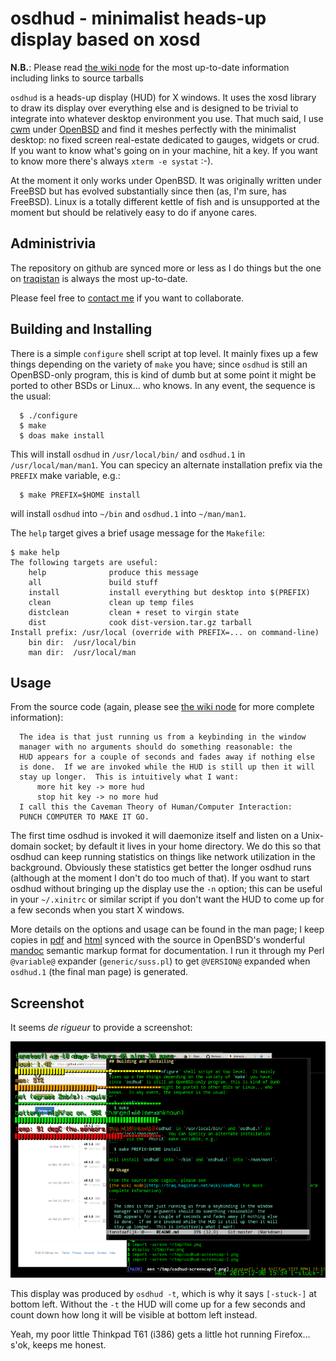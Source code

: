 # osdhud - minimalist heads-up display based on xosd

**N.B.**: Please read [the wiki node](http://traq.haqistan.net/wiki/osdhud) for the most up-to-date information including links to source tarballs

`osdhud` is a heads-up display (HUD) for X windows.  It uses the xosd
library to draw its display over everything else and is designed to be
trivial to integrate into whatever desktop environment you use.  That
much said, I use
[cwm](https://en.wikipedia.org/wiki/Cwm_%28window_manager%29) under
[OpenBSD](http://www.openbsd.org) and find it meshes perfectly with
the minimalist desktop: no fixed screen real-estate dedicated to
gauges, widgets or crud.  If you want to know what's going on in your
machine, hit a key.  If you want to know more there's always `xterm -e systat` :-).

At the moment it only works under OpenBSD.  It was originally written
under FreeBSD but has evolved substantially since then (as, I'm sure,
has FreeBSD).  Linux is a totally different kettle of fish and is
unsupported at the moment but should be relatively easy to do if
anyone cares.

## Administrivia

The repository on github are synced more or less as I do things but
the one on [traqistan](http://trac.haqistan.net/browser/osdhud) is
always the most up-to-date.

Please feel free to [contact me](http://trac.haqistan.net/~attila) if
you want to collaborate.

## Building and Installing

There is a simple `configure` shell script at top level.  It mainly
fixes up a few things depending on the variety of `make` you have;
since `osdhud` is still an OpenBSD-only program, this is kind of dumb
but at some point it might be ported to other BSDs or Linux... who
knows.  In any event, the sequence is the usual:
```
  $ ./configure
  $ make
  $ doas make install
```

This will install `osdhud` in `/usr/local/bin/` and `osdhud.1` in
`/usr/local/man/man1`.  You can specicy an alternate installation
prefix via the `PREFIX` make variable, e.g.:
```
  $ make PREFIX=$HOME install
```
will install `osdhud` into `~/bin` and `osdhud.1` into `~/man/man1`.

The `help` target gives a brief usage message for the `Makefile`:
```
$ make help
The following targets are useful:
    help              produce this message
    all               build stuff
    install           install everything but desktop into $(PREFIX)
    clean             clean up temp files
    distclean         clean + reset to virgin state
    dist              cook dist-version.tar.gz tarball
Install prefix: /usr/local (override with PREFIX=... on command-line)
    bin dir:  /usr/local/bin
    man dir:  /usr/local/man
```

## Usage

From the source code (again, please see
[the wiki node](http://traq.haqistan.net/wiki/osdhud) for more
complete information):

```
  The idea is that just running us from a keybinding in the window
  manager with no arguments should do something reasonable: the
  HUD appears for a couple of seconds and fades away if nothing else
  is done.  If we are invoked while the HUD is still up then it will
  stay up longer.  This is intuitively what I want:
      more hit key -> more hud
      stop hit key -> no more hud
  I call this the Caveman Theory of Human/Computer Interaction:
  PUNCH COMPUTER TO MAKE IT GO.
```

The first time osdhud is invoked it will daemonize itself and listen
on a Unix-domain socket; by default it lives in your home directory.
We do this so that osdhud can keep running statistics on things like
network utilization in the background.  Obviously these statistics get
better the longer osdhud runs (although at the moment I don't do too
much of that).  If you want to start osdhud without bringing up the
display use the `-n` option; this can be useful in your `~/.xinitrc`
or similar script if you don't want the HUD to come up for a few
seconds when you start X windows.

More details on the options and usage can be found in the man page; I
keep copies in [pdf](web/osdhud.pdf) and [html](web/osdhud.html)
synced with the source in OpenBSD's wonderful [mandoc](osdhud.mandoc)
semantic markup format for documentation.  I run it through my Perl
`@variable@` expander (`generic/suss.pl`) to get `@VERSION@` expanded
when `osdhud.1` (the final man page) is generated.

## Screenshot

It seems _de rigueur_ to provide a screenshot:

![osdhud 0.1.6 (not yet released)](web/osdhud-screencap-small.png)

This display was produced by `osdhud -t`, which is why it says
`[-stuck-]` at bottom left.  Without the `-t` the HUD will come up for
a few seconds and count down how long it will be visible at bottom
left instead.

Yeah, my poor little Thinkpad T61 (i386) gets a little hot running
Firefox... s'ok, keeps me honest.
